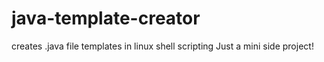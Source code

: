 # java-template-creator
creates .java file templates in linux shell scripting
Just a mini side project!
